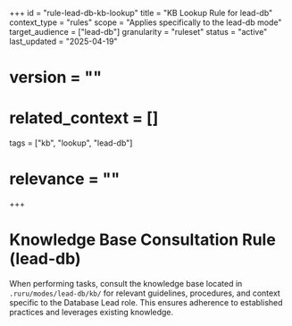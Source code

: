 +++
id = "rule-lead-db-kb-lookup"
title = "KB Lookup Rule for lead-db"
context_type = "rules"
scope = "Applies specifically to the lead-db mode"
target_audience = ["lead-db"]
granularity = "ruleset"
status = "active"
last_updated = "2025-04-19"
# version = ""
# related_context = []
tags = ["kb", "lookup", "lead-db"]
# relevance = ""
+++

# Knowledge Base Consultation Rule (lead-db)

When performing tasks, consult the knowledge base located in `.ruru/modes/lead-db/kb/` for relevant guidelines, procedures, and context specific to the Database Lead role. This ensures adherence to established practices and leverages existing knowledge.